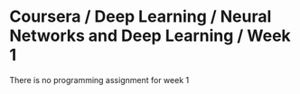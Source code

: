 # Coursera / Deep Learning / Neural Networks and Deep Learning / Week 1
There is no programming assignment for week 1